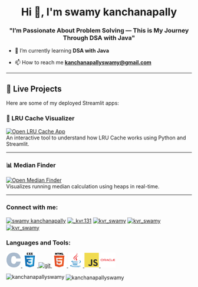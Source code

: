 <h1 align="center">Hi 👋, I'm swamy kanchanapally</h1>
<h3 align="center">"I’m Passionate About Problem Solving — This is My Journey Through DSA with Java"</h3>



- 🌱 I’m currently learning **DSA with Java**

- 📫 How to reach me **kanchanapallyswamy@gmail.com**

---

## 🚀 Live Projects

Here are some of my deployed Streamlit apps:

### 🔁 LRU Cache Visualizer  
[![Open LRU Cache App](https://img.shields.io/badge/LRU--Cache-Live-blue?style=for-the-badge)](http://lru-cache-kvr.streamlit.app)  
An interactive tool to understand how LRU Cache works using Python and Streamlit.

---

### 📊 Median Finder  
[![Open Median Finder](https://img.shields.io/badge/Median--Finder-Live-green?style=for-the-badge)](http://medianfinder-kvr.streamlit.app)  
Visualizes running median calculation using heaps in real-time.

---

<h3 align="left">Connect with me:</h3>
<p align="left">
<a href="https://linkedin.com/in/swamy kanchanapally" target="blank"><img align="center" src="https://raw.githubusercontent.com/rahuldkjain/github-profile-readme-generator/master/src/images/icons/Social/linked-in-alt.svg" alt="swamy kanchanapally" height="30" width="40" /></a>
<a href="https://instagram.com/_kvr.131" target="blank"><img align="center" src="https://raw.githubusercontent.com/rahuldkjain/github-profile-readme-generator/master/src/images/icons/Social/instagram.svg" alt="_kvr.131" height="30" width="40" /></a>
<a href="https://www.codechef.com/users/kvr_swamy" target="blank"><img align="center" src="https://cdn.jsdelivr.net/npm/simple-icons@3.1.0/icons/codechef.svg" alt="kvr_swamy" height="30" width="40" /></a>
<a href="https://codeforces.com/profile/kvr_swamy" target="blank"><img align="center" src="https://raw.githubusercontent.com/rahuldkjain/github-profile-readme-generator/master/src/images/icons/Social/codeforces.svg" alt="kvr_swamy" height="30" width="40" /></a>
<a href="https://www.leetcode.com/kvr_swamy" target="blank"><img align="center" src="https://raw.githubusercontent.com/rahuldkjain/github-profile-readme-generator/master/src/images/icons/Social/leet-code.svg" alt="kvr_swamy" height="30" width="40" /></a>
</p>

<h3 align="left">Languages and Tools:</h3>
<p align="left"> 
<a href="https://www.cprogramming.com/" target="_blank" rel="noreferrer"> <img src="https://raw.githubusercontent.com/devicons/devicon/master/icons/c/c-original.svg" alt="c" width="40" height="40"/> </a> 
<a href="https://www.w3schools.com/css/" target="_blank" rel="noreferrer"> <img src="https://raw.githubusercontent.com/devicons/devicon/master/icons/css3/css3-original-wordmark.svg" alt="css3" width="40" height="40"/> </a> 
<a href="https://git-scm.com/" target="_blank" rel="noreferrer"> <img src="https://www.vectorlogo.zone/logos/git-scm/git-scm-icon.svg" alt="git" width="40" height="40"/> </a> 
<a href="https://www.w3.org/html/" target="_blank" rel="noreferrer"> <img src="https://raw.githubusercontent.com/devicons/devicon/master/icons/html5/html5-original-wordmark.svg" alt="html5" width="40" height="40"/> </a> 
<a href="https://www.java.com" target="_blank" rel="noreferrer"> <img src="https://raw.githubusercontent.com/devicons/devicon/master/icons/java/java-original.svg" alt="java" width="40" height="40"/> </a> 
<a href="https://developer.mozilla.org/en-US/docs/Web/JavaScript" target="_blank" rel="noreferrer"> <img src="https://raw.githubusercontent.com/devicons/devicon/master/icons/javascript/javascript-original.svg" alt="javascript" width="40" height="40"/> </a> 
<a href="https://www.oracle.com/" target="_blank" rel="noreferrer"> <img src="https://raw.githubusercontent.com/devicons/devicon/master/icons/oracle/oracle-original.svg" alt="oracle" width="40" height="40"/> </a> 
</p>

<p><img align="left" src="https://github-readme-stats.vercel.app/api/top-langs?username=kanchanapallyswamy&show_icons=true&locale=en&layout=compact" alt="kanchanapallyswamy" /></p>

<p>&nbsp;<img align="center" src="https://github-readme-stats.vercel.app/api?username=kanchanapallyswamy&show_icons=true&locale=en" alt="kanchanapallyswamy" /></p>

